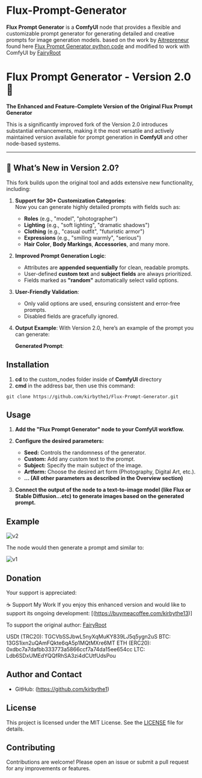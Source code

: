 # **Flux-Prompt-Generator**

**Flux Prompt Generator** is a **ComfyUI** node that provides a flexible and customizable prompt generator for generating detailed and creative prompts for image generation models.
based on the work by [Aitrepreneur](https://huggingface.co/Aitrepreneur) found here [Flux Prompt Generator python code](https://huggingface.co/Aitrepreneur/FLUX-Prompt-Generator/blob/main/app.py) and modified to work with ComfyUI by [FairyRoot](https://github.com/fairy-root)



# Flux Prompt Generator - Version 2.0 🚀  
**The Enhanced and Feature-Complete Version of the Original Flux Prompt Generator**

This is a significantly improved fork of the Version 2.0 introduces substantial enhancements, making it the most versatile and actively maintained version available for prompt generation in **ComfyUI** and other node-based systems.

---

## 🌟 **What’s New in Version 2.0?**
This fork builds upon the original tool and adds extensive new functionality, including:  

1. **Support for 30+ Customization Categories**:  
   Now you can generate highly detailed prompts with fields such as:  
   - **Roles** (e.g., "model", "photographer")  
   - **Lighting** (e.g., "soft lighting", "dramatic shadows")  
   - **Clothing** (e.g., "casual outfit", "futuristic armor")  
   - **Expressions** (e.g., "smiling warmly", "serious")  
   - **Hair Color**, **Body Markings**, **Accessories**, and many more.  

2. **Improved Prompt Generation Logic**:  
   - Attributes are **appended sequentially** for clean, readable prompts.  
   - User-defined **custom text** and **subject fields** are always prioritized.  
   - Fields marked as **"random"** automatically select valid options.

3. **User-Friendly Validation**:  
   - Only valid options are used, ensuring consistent and error-free prompts.  
   - Disabled fields are gracefully ignored.

4. **Output Example**:
   With Version 2.0, here’s an example of the prompt you can generate:

    

   **Generated Prompt**:

   


## Installation

1. **cd** to the custom_nodes folder inside of **ComfyUI** directory
2. **cmd** in the address bar, then use this command:
```
git clone https://github.com/kirbythe1/Flux-Prompt-Generator.git
```

## Usage

1. **Add the "Flux Prompt Generator" node to your ComfyUI workflow.**
2. **Configure the desired parameters:**
    - **Seed:** Controls the randomness of the generator.
    - **Custom:** Add any custom text to the prompt.
    - **Subject:** Specify the main subject of the image.
    - **Artform:** Choose the desired art form (Photography, Digital Art, etc.).
    - **... (All other parameters as described in the Overview section)**

3. **Connect the output of the node to a text-to-image model (like Flux or Stable Diffusion...etc) to generate images based on the generated prompt.**

## Example

![v2](https://github.com/user-attachments/assets/63548fac-f526-42ce-ab2b-a76a70d94339)


The node would then generate a prompt amd similar to:

![v1](https://github.com/user-attachments/assets/4b16bb9e-b60c-42d1-98ce-e02fd4962c2c)



## Donation

Your support is appreciated:

☕ Support My Work
If you enjoy this enhanced version and would like to support its ongoing development:
[(https://buymeacoffee.com/kirbythe13)]


To support the original author:  [FairyRoot](https://github.com/fairy-root)

USDt (TRC20): TGCVbSSJbwL5nyXqMuKY839LJ5q5ygn2uS
BTC: 13GS1ixn2uQAmFQkte6qA5p1MQtMXre6MT
ETH (ERC20): 0xdbc7a7dafbb333773a5866ccf7a74da15ee654cc
LTC: Ldb6SDxUMEdYQQfRhSA3zi4dCUtfUdsPou


## Author and Contact

- GitHub: (https://github.com/kirbythe1)


## License

This project is licensed under the MIT License. See the [LICENSE](LICENSE) file for details.

## Contributing

Contributions are welcome! Please open an issue or submit a pull request for any improvements or features.

